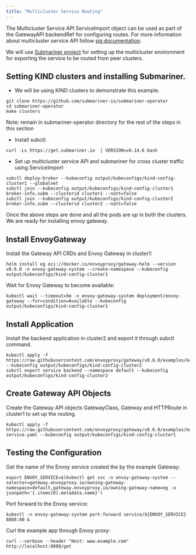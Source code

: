```yaml
---
title: "Multicluster Service Routing"
---
```


The Multicluster Service API ServiceImport object can be used as part of the GatewayAPI backendRef for configuring routes. For more information about multicluster service API follow [sig documentation](https://multicluster.sigs.k8s.io/concepts/multicluster-services-api/).

We will use [Submariner project](https://github.com/submariner-io/submariner) for setting up the multicluster environment for exporting the service to be routed from peer clusters.

## Setting KIND clusters and installing Submariner.

- We will be using KIND clusters to demonstrate this example.

```shell
git clone https://github.com/submariner-io/submariner-operator
cd submariner-operator
make clusters
```

Note: remain in submariner-operator directory for the rest of the steps in this section

- Install subctl:

```shell
curl -Ls https://get.submariner.io  | VERSION=v0.14.6 bash
```

- Set up multicluster service API and submariner for cross cluster traffic using ServiceImport

```shell
subctl deploy-broker --kubeconfig output/kubeconfigs/kind-config-cluster1 --globalnet
subctl join --kubeconfig output/kubeconfigs/kind-config-cluster1 broker-info.subm --clusterid cluster1 --natt=false
subctl join --kubeconfig output/kubeconfigs/kind-config-cluster2 broker-info.subm --clusterid cluster2 --natt=false
```

Once the above steps are done and all the pods are up in both the clusters. We are ready for installing envoy gateway.

## Install EnvoyGateway

Install the Gateway API CRDs and Envoy Gateway in cluster1:

```shell
helm install eg oci://docker.io/envoyproxy/gateway-helm --version v0.6.0 -n envoy-gateway-system --create-namespace --kubeconfig output/kubeconfigs/kind-config-cluster1
```

Wait for Envoy Gateway to become available:

```shell
kubectl wait --timeout=5m -n envoy-gateway-system deployment/envoy-gateway --for=condition=Available --kubeconfig output/kubeconfigs/kind-config-cluster1
```

## Install Application

Install the backend application in cluster2 and export it through subctl command.

```shell
kubectl apply -f https://raw.githubusercontent.com/envoyproxy/gateway/v0.6.0/examples/kubernetes/application.yaml --kubeconfig output/kubeconfigs/kind-config-cluster2
subctl export service backend --namespace default --kubeconfig output/kubeconfigs/kind-config-cluster2
```

## Create Gateway API Objects

Create the Gateway API objects GatewayClass, Gateway and HTTPRoute in cluster1 to set up the routing.

```shell
kubectl apply -f https://raw.githubusercontent.com/envoyproxy/gateway/v0.6.0/examples/kubernetes/multicluster-service.yaml --kubeconfig output/kubeconfigs/kind-config-cluster1
```

## Testing the Configuration

Get the name of the Envoy service created the by the example Gateway:

```shell
export ENVOY_SERVICE=$(kubectl get svc -n envoy-gateway-system --selector=gateway.envoyproxy.io/owning-gateway-namespace=default,gateway.envoyproxy.io/owning-gateway-name=eg -o jsonpath='{.items[0].metadata.name}')
```

Port forward to the Envoy service:

```shell
kubectl -n envoy-gateway-system port-forward service/${ENVOY_SERVICE} 8888:80 &
```

Curl the example app through Envoy proxy:

```shell
curl --verbose --header "Host: www.example.com" http://localhost:8888/get
```
